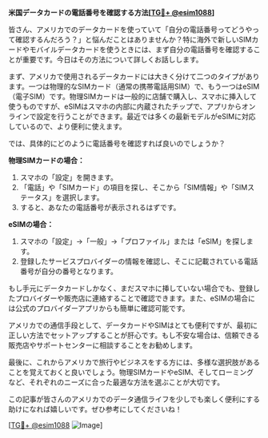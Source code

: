 **米国データカードの電話番号を確認する方法[[TG💪+ @esim1088](https://t.me/s/esim1088)]**

皆さん、アメリカでのデータカードを使っていて「自分の電話番号ってどうやって確認するんだろう？」と悩んだことはありませんか？特に海外で新しいSIMカードやモバイルデータカードを使うときには、まず自分の電話番号を確認することが重要です。今日はその方法について詳しくお話しします。

まず、アメリカで使用されるデータカードには大きく分けて二つのタイプがあります。一つは物理的なSIMカード（通常の携帯電話用SIM）で、もう一つはeSIM（電子SIM）です。物理SIMカードは一般的に店舗で購入し、スマホに挿入して使うものですが、eSIMはスマホの内部に内蔵されたチップで、アプリからオンラインで設定を行うことができます。最近では多くの最新モデルがeSIMに対応しているので、より便利に使えます。

では、具体的にどのように電話番号を確認すれば良いのでしょうか？

**物理SIMカードの場合：**
1. スマホの「設定」を開きます。
2. 「電話」や「SIMカード」の項目を探し、そこから「SIM情報」や「SIMステータス」を選択します。
3. すると、あなたの電話番号が表示されるはずです。

**eSIMの場合：**
1. スマホの「設定」→「一般」→「プロファイル」または「eSIM」を探します。
2. 登録したサービスプロバイダーの情報を確認し、そこに記載されている電話番号が自分の番号となります。

もし手元にデータカードしかなく、まだスマホに挿していない場合でも、登録したプロバイダーや販売店に連絡することで確認できます。また、eSIMの場合には公式のプロバイダーアプリからも簡単に確認可能です。

アメリカでの通信手段として、データカードやSIMはとても便利ですが、最初に正しい方法でセットアップすることが肝心です。もし不安な場合は、信頼できる販売店やサポートセンターに相談することをお勧めします。

最後に、これからアメリカで旅行やビジネスをする方には、多様な選択肢があることを覚えておくと良いでしょう。物理SIMカードやeSIM、そしてローミングなど、それぞれのニーズに合った最適な方法を選ぶことが大切です。

この記事が皆さんのアメリカでのデータ通信ライフを少しでも楽しく便利にする助けになれば嬉しいです。ぜひ参考にしてくださいね！

[[TG💪+ @esim1088](https://t.me/s/esim1088) ![Image](https://i.postimg.cc/Y0z9fWf4/image.png)]